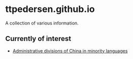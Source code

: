 # ttpedersen.github.io

A collection of various information.

## Currently of interest

* [Administrative divisions of China in minority languages](https://ttpedersen.github.io/china-administrative-divisions/)

